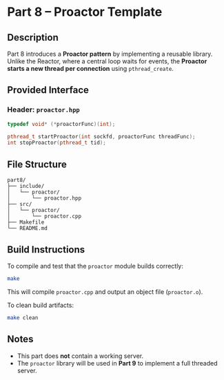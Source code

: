# Part 8 – Proactor Template

## Description
Part 8 introduces a **Proactor pattern** by implementing a reusable library.
Unlike the Reactor, where a central loop waits for events, the **Proactor starts a new thread per connection** using `pthread_create`.

## Provided Interface

### Header: `proactor.hpp`

```cpp
typedef void* (*proactorFunc)(int);

pthread_t startProactor(int sockfd, proactorFunc threadFunc);
int stopProactor(pthread_t tid);
```

## File Structure

```
part8/
├── include/
│   └── proactor/
│       └── proactor.hpp
├── src/
│   └── proactor/
│       └── proactor.cpp
├── Makefile
└── README.md
```

## Build Instructions

To compile and test that the `proactor` module builds correctly:

```bash
make
```

This will compile `proactor.cpp` and output an object file (`proactor.o`).

To clean build artifacts:

```bash
make clean
```

## Notes

- This part does **not** contain a working server.
- The `proactor` library will be used in **Part 9** to implement a full threaded server.
